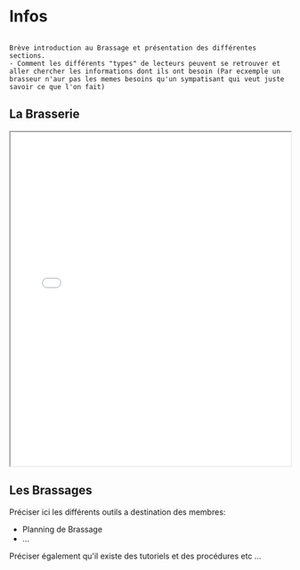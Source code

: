 # Infos

```{note}

Brève introduction au Brassage et présentation des différentes sections.
- Comment les différents "types" de lecteurs peuvent se retrouver et aller chercher les informations dont ils ont besoin (Par ecxemple un brasseur n'aur pas les memes besoins qu'un sympatisant qui veut juste savoir ce que l'on fait)

```

## La Brasserie

<iframe src="../_static/assets/Plans/Brass-de-leyre.pdf" width=100% height=600px ></iframe>


## Les Brassages

Préciser ici les différents outils a destination des membres:
- Planning de Brassage
- ...


Préciser également qu'il existe des tutoriels et des procédures etc ...


